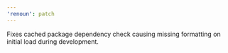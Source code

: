 ```yaml
---
'renoun': patch
---
```


Fixes cached package dependency check causing missing formatting on initial load during development.
